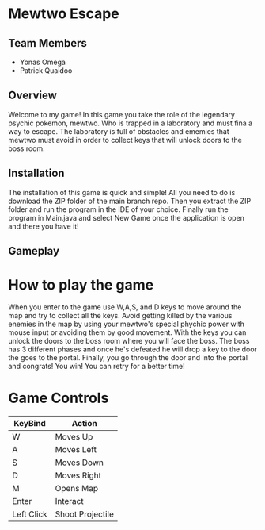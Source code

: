 # Mewtwo Escape

## Team Members
* Yonas Omega
* Patrick Quaidoo

## Overview
Welcome to my game! In this game you take the role of the legendary psychic pokemon, mewtwo. Who is trapped in a laboratory and must fina a way to escape. The laboratory is full of obstacles and ememies that mewtwo must avoid in order to collect keys that will unlock doors to the boss room.

## Installation
The installation of this game is quick and simple! All you need to do is download the ZIP folder of the main branch repo. Then you extract the ZIP folder and run the program in the IDE of your choice. Finally run the program in Main.java and select New Game once the application is open and there you have it!

## Gameplay

# How to play the game
When you enter to the game use W,A,S, and D keys to move around the map and try to collect all the keys. Avoid getting killed by the various enemies in the map by using your mewtwo's special phychic power with mouse input or avoiding them by good movement. With the keys you can unlock the doors to the boss room where you will face the boss. The boss has 3 different phases and once he's defeated he will drop a key to the door the goes to the portal. Finally, you go through the door and into the portal and congrats! You win! You can retry for a better time!

# Game Controls
| KeyBind  | Action |
| ------------- | ------------- |
| W  | Moves Up  |
| A  | Moves Left |
| S  | Moves Down  |
| D  | Moves Right  |
| M  | Opens Map  |
| Enter  | Interact  |
| Left Click  | Shoot Projectile  |
